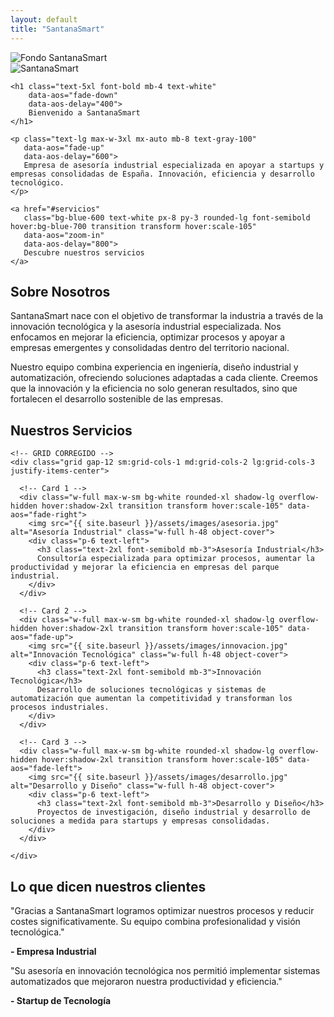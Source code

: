 ```yaml
---
layout: default
title: "SantanaSmart"
---
```


<!-- Hero Section -->
<section class="relative bg-gray-100 text-center py-32 overflow-hidden" data-aos="fade-up">
  <!-- Imagen de fondo con opacidad -->
  <div class="absolute inset-0">
    <img src="{{ site.baseurl }}/assets/images/fondo.jpg" 
         alt="Fondo SantanaSmart"
         class="w-full h-full object-cover opacity-30">
  </div>

  <!-- Overlay para oscurecer un poco (opcional) -->
  <div class="absolute inset-0 bg-black opacity-20"></div>

  <!-- Contenido encima -->
  <div class="relative z-10">
    <img src="{{ site.baseurl }}/assets/images/logo.jpg" 
         alt="SantanaSmart" 
         class="mx-auto mb-6 w-40" 
         data-aos="zoom-in" 
         data-aos-delay="200">

    <h1 class="text-5xl font-bold mb-4 text-white" 
        data-aos="fade-down" 
        data-aos-delay="400">
        Bienvenido a SantanaSmart
    </h1>

    <p class="text-lg max-w-3xl mx-auto mb-8 text-gray-100" 
       data-aos="fade-up" 
       data-aos-delay="600">
       Empresa de asesoría industrial especializada en apoyar a startups y empresas consolidadas de España. Innovación, eficiencia y desarrollo tecnológico.
    </p>

    <a href="#servicios" 
       class="bg-blue-600 text-white px-8 py-3 rounded-lg font-semibold hover:bg-blue-700 transition transform hover:scale-105" 
       data-aos="zoom-in" 
       data-aos-delay="800">
       Descubre nuestros servicios
    </a>
  </div>
</section>


<!-- Sobre Nosotros -->
<section id="sobre-nosotros" class="py-32 bg-white" data-aos="fade-up">
<div class="max-w-5xl mx-auto px-6 text-center">
  <h2 class="text-4xl font-bold mb-12">Sobre Nosotros</h2>
  <p class="text-lg mb-6">
    SantanaSmart nace con el objetivo de transformar la industria a través de la innovación tecnológica y la asesoría industrial especializada. Nos enfocamos en mejorar la eficiencia, optimizar procesos y apoyar a empresas emergentes y consolidadas dentro del territorio nacional.
  </p>
  <p class="text-lg">
    Nuestro equipo combina experiencia en ingeniería, diseño industrial y automatización, ofreciendo soluciones adaptadas a cada cliente. Creemos que la innovación y la eficiencia no solo generan resultados, sino que fortalecen el desarrollo sostenible de las empresas.
  </p>
</div>
</section>

<!-- Servicios -->
<section id="servicios" class="py-32 bg-gray-50">
  <div class="max-w-6xl mx-auto px-6 text-center">
    <h2 class="text-4xl font-bold mb-16" data-aos="fade-up">Nuestros Servicios</h2>

    <!-- GRID CORREGIDO -->
    <div class="grid gap-12 sm:grid-cols-1 md:grid-cols-2 lg:grid-cols-3 justify-items-center">

      <!-- Card 1 -->
      <div class="w-full max-w-sm bg-white rounded-xl shadow-lg overflow-hidden hover:shadow-2xl transition transform hover:scale-105" data-aos="fade-right">
        <img src="{{ site.baseurl }}/assets/images/asesoria.jpg" alt="Asesoría Industrial" class="w-full h-48 object-cover">
        <div class="p-6 text-left">
          <h3 class="text-2xl font-semibold mb-3">Asesoría Industrial</h3>
          Consultoría especializada para optimizar procesos, aumentar la productividad y mejorar la eficiencia en empresas del parque industrial.
        </div>
      </div>

      <!-- Card 2 -->
      <div class="w-full max-w-sm bg-white rounded-xl shadow-lg overflow-hidden hover:shadow-2xl transition transform hover:scale-105" data-aos="fade-up">
        <img src="{{ site.baseurl }}/assets/images/innovacion.jpg" alt="Innovación Tecnológica" class="w-full h-48 object-cover">
        <div class="p-6 text-left">
          <h3 class="text-2xl font-semibold mb-3">Innovación Tecnológica</h3>
          Desarrollo de soluciones tecnológicas y sistemas de automatización que aumentan la competitividad y transforman los procesos industriales.
        </div>
      </div>

      <!-- Card 3 -->
      <div class="w-full max-w-sm bg-white rounded-xl shadow-lg overflow-hidden hover:shadow-2xl transition transform hover:scale-105" data-aos="fade-left">
        <img src="{{ site.baseurl }}/assets/images/desarrollo.jpg" alt="Desarrollo y Diseño" class="w-full h-48 object-cover">
        <div class="p-6 text-left">
          <h3 class="text-2xl font-semibold mb-3">Desarrollo y Diseño</h3>
          Proyectos de investigación, diseño industrial y desarrollo de soluciones a medida para startups y empresas consolidadas.
        </div>
      </div>

    </div>
  </div>
</section>


<!-- Testimonios -->
<section class="py-32 bg-white">
<div class="max-w-4xl mx-auto px-6 text-center">
  <h2 class="text-4xl font-bold mb-16" data-aos="fade-up">Lo que dicen nuestros clientes</h2>
  <div class="space-y-10">
    <div class="bg-gray-100 p-8 rounded-xl shadow" data-aos="fade-right">
      <p class="mb-4">"Gracias a SantanaSmart logramos optimizar nuestros procesos y reducir costes significativamente. Su equipo combina profesionalidad y visión tecnológica."</p>
      <strong>- Empresa Industrial</strong>
    </div>
    <div class="bg-gray-100 p-8 rounded-xl shadow" data-aos="fade-left">
      <p class="mb-4">"Su asesoría en innovación tecnológica nos permitió implementar sistemas automatizados que mejoraron nuestra productividad y eficiencia."</p>
      <strong>- Startup de Tecnología</strong>
    </div>
  </div>
</div>
</section>

<!-- Footer -->










